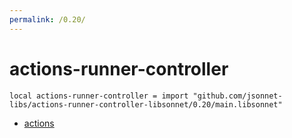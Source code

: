 ```yaml
---
permalink: /0.20/
---
```


# actions-runner-controller

```jsonnet
local actions-runner-controller = import "github.com/jsonnet-libs/actions-runner-controller-libsonnet/0.20/main.libsonnet"
```



* [actions](actions/index.md)
